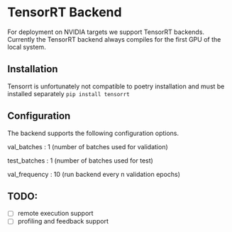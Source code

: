 <!--
Copyright (c) 2024 Hannah contributors.

This file is part of hannah.
See https://github.com/ekut-es/hannah for further info.

Licensed under the Apache License, Version 2.0 (the "License");
you may not use this file except in compliance with the License.
You may obtain a copy of the License at

    http://www.apache.org/licenses/LICENSE-2.0

Unless required by applicable law or agreed to in writing, software
distributed under the License is distributed on an "AS IS" BASIS,
WITHOUT WARRANTIES OR CONDITIONS OF ANY KIND, either express or implied.
See the License for the specific language governing permissions and
limitations under the License.
-->
# TensorRT Backend

For deployment on NVIDIA targets we support TensorRT backends.
Currently the TensorRT backend always compiles for the first GPU of the local system.

## Installation

Tensorrt is unfortunately not compatible to poetry installation and must be installed separately `pip install tensorrt`

## Configuration

The backend supports the following configuration  options.

val_batches
: 1 (number of batches used for validation)

test_batches
: 1 (number of batches used for test)

val_frequency
: 10 (run backend every n validation epochs)

## TODO:

- [ ] remote execution support
- [ ] profiling and feedback support
